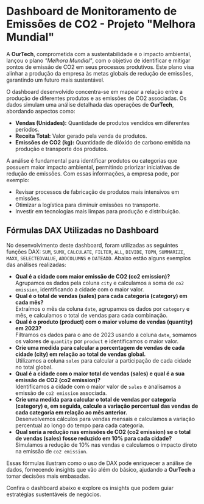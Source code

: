 <h1>Dashboard de Monitoramento de Emissões de CO2 - Projeto "Melhora Mundial"</h1>

<p>
A <strong>OurTech</strong>, comprometida com a sustentabilidade e o impacto ambiental, lançou o plano <em>"Melhora Mundial"</em>, com o objetivo de identificar e mitigar pontos de emissão de CO2 em seus processos produtivos. Este plano visa alinhar a produção da empresa às metas globais de redução de emissões, garantindo um futuro mais sustentável.
</p>

<p>
O dashboard desenvolvido concentra-se em mapear a relação entre a produção de diferentes produtos e as emissões de CO2 associadas. Os dados simulam uma análise detalhada das operações de <strong>OurTech</strong>, abordando aspectos como:
</p>

<ul>
    <li><strong>Vendas (Unidades):</strong> Quantidade de produtos vendidos em diferentes períodos.</li>
    <li><strong>Receita Total:</strong> Valor gerado pela venda de produtos.</li>
    <li><strong>Emissões de CO2 (kg):</strong> Quantidade de dióxido de carbono emitida na produção e transporte dos produtos.</li>
</ul>

<p>
A análise é fundamental para identificar produtos ou categorias que possuem maior impacto ambiental, permitindo priorizar iniciativas de redução de emissões. Com essas informações, a empresa pode, por exemplo:
</p>

<ul>
    <li>Revisar processos de fabricação de produtos mais intensivos em emissões.</li>
    <li>Otimizar a logística para diminuir emissões no transporte.</li>
    <li>Investir em tecnologias mais limpas para produção e distribuição.</li>
</ul>

<h2>Fórmulas DAX Utilizadas no Dashboard</h2>
<p>
No desenvolvimento deste dashboard, foram utilizadas as seguintes funções DAX: <code>SUM</code>, <code>SUMX</code>, <code>CALCULATE</code>, <code>FILTER</code>, <code>ALL</code>, <code>DIVIDE</code>, <code>TOPN</code>, <code>SUMMARIZE</code>, <code>MAXX</code>, <code>SELECTEDVALUE</code>, <code>ADDCOLUMNS</code> e <code>DATEADD</code>.
Abaixo estão alguns exemplos das análises realizadas:
</p>

<ul>
    <li><strong>Qual é a cidade com maior emissão de CO2 (co2 emission)?</strong><br>
        Agrupamos os dados pela coluna <code>city</code> e calculamos a soma de <code>co2 emission</code>, identificando a cidade com o maior valor.
    </li>
    <li><strong>Qual é o total de vendas (sales) para cada categoria (category) em cada mês?</strong><br>
        Extraímos o mês da coluna <code>date</code>, agrupamos os dados por <code>category</code> e mês, e calculamos o total de vendas para cada combinação.
    </li>
    <li><strong>Qual é o produto (product) com o maior volume de vendas (quantity) em 2023?</strong><br>
        Filtramos os dados para o ano de 2023 usando a coluna <code>date</code>, somamos os valores de <code>quantity</code> por <code>product</code> e identificamos o maior valor.
    <li><strong>Crie uma medida para calcular a porcentagem de vendas de cada cidade (city) em relação ao total de vendas global.</strong><br>
        Utilizamos a coluna <code>sales</code> para calcular a participação de cada cidade no total global.
    </li>
    <li><strong>Qual é a cidade com o maior total de vendas (sales) e qual é a sua emissão de CO2 (co2 emission)?</strong><br>
        Identificamos a cidade com o maior valor de <code>sales</code> e analisamos a emissão de <code>co2 emission</code> associada.
    </li>
    <li><strong>Crie uma medida para calcular o total de vendas por categoria (category) e, em seguida, calcule a variação percentual das vendas de cada categoria em relação ao mês anterior.</strong><br>
        Desenvolvemos cálculos para vendas mensais e calculamos a variação percentual ao longo do tempo para cada categoria.
    </li>
    <li><strong>Qual seria a redução nas emissões de CO2 (co2 emission) se o total de vendas (sales) fosse reduzido em 10% para cada cidade?</strong><br>
        Simulamos a redução de 10% nas vendas e calculamos o impacto direto na emissão de <code>co2 emission</code>.
    </li>
</ul>

<p>
Essas fórmulas ilustram como o uso de DAX pode enriquecer a análise de dados, fornecendo insights que vão além do básico, ajudando a <strong>OurTech</strong> a tomar decisões mais embasadas.
</p>

<p>
Confira o dashboard abaixo e explore os insights que podem guiar estratégias sustentáveis de negócios.
</p>
